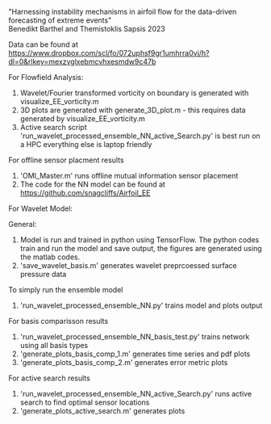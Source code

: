 "Harnessing instability mechanisms in airfoil flow for the data-driven forecasting of extreme events"  
Benedikt Barthel and Themistoklis Sapsis 2023

Data can be found at https://www.dropbox.com/scl/fo/072uphsf9gr1umhrra0vi/h?dl=0&rlkey=mexzvglxebmcvhxesmdw9c47b


For Flowfield Analysis:
1. Wavelet/Fourier transformed vorticity on boundary is generated with visualize_EE_vorticity.m
2. 3D plots are generated with generate_3D_plot.m - this requires data generated by visualize_EE_vorticity.m
3. Active search script 'run_wavelet_processed_ensemble_NN_active_Search.py' is best run on a HPC everything else is laptop friendly


For offline sensor placment results
1. 'OMI_Master.m' runs offline mutual information sensor placement
2. The code for the NN model can be found at https://github.com/snagcliffs/Airfoil_EE


For Wavelet Model:

General: 
1. Model is run and trained in python using TensorFlow. The python codes train and run the model and save output, the figures are generated using the matlab codes.
2. 'save_wavelet_basis.m' generates wavelet preprcoessed surface pressure data

To simply run the ensemble model
1. 'run_wavelet_processed_ensemble_NN.py' trains model and plots output

For basis comparisson results
1. 'run_wavelet_processed_ensemble_NN_basis_test.py' trains network using all basis types
2. 'generate_plots_basis_comp_1.m' generates time series and pdf plots
3. 'generate_plots_basis_comp_2.m' generates error metric plots

For active search results
1. 'run_wavelet_processed_ensemble_NN_active_Search.py' runs active search to find optimal sensor locations
2. 'generate_plots_active_search.m' generates plots



